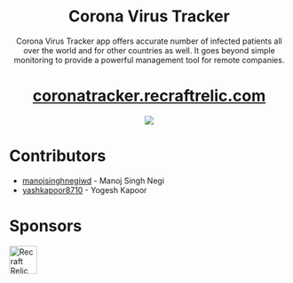 <h1 align="center">Corona Virus Tracker</h1>

<p align="center">Corona Virus Tracker app offers accurate number of infected patients all over the world and for other countries as well. It goes beyond simple monitoring to provide a powerful management tool for remote companies.</p>

[<h1 align="center">coronatracker.recraftrelic.com</h1>](http://coronatracker.recraftrelic.com)

<p align="center">
<img src="./corona-tracker.png" />
</p>

# Contributors

- [manojsinghnegiwd](https://github.com/manojsinghnegiwd) - Manoj Singh Negi
- [yashkapoor8710](https://github.com/yashkapoor8710) - Yogesh Kapoor

# Sponsors

[<img src="http://www.recraftstudio.com/images/logo.png" alt="Recraft Relic Private Limited" width="50"/>](http://www.recraftrelic.com)